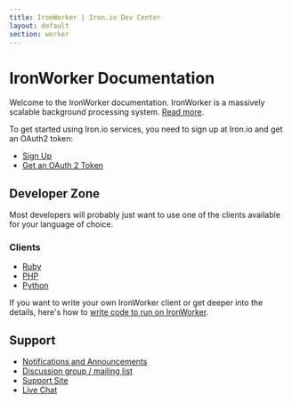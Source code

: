 ```yaml
---
title: IronWorker | Iron.io Dev Center
layout: default
section: worker
---
```


# IronWorker Documentation

Welcome to the IronWorker documentation. IronWorker is a massively scalable background processing system. [Read more](http://www.iron.io/products/worker).

To get started using Iron.io services, you need to sign up at Iron.io and get an OAuth2 token:

* [Sign Up](http://www.iron.io)
* [Get an OAuth 2 Token](http://hud.iron.io/tokens)

## Developer Zone

Most developers will probably just want to use one of the clients available for your language of choice.

### Clients

* [Ruby](/worker/ruby)
* [PHP](/worker/php)
* [Python](/worker/python)

If you want to write your own IronWorker client or get deeper into the details, here's how to [write code to run on IronWorker](/worker/api/running-code-on-ironworker).

## Support

* [Notifications and Announcements](https://plus.google.com/113102494747591798552/posts)
* [Discussion group / mailing list](http://groups.google.com/group/ironworker-users)
* [Support Site](http://iron.assistly.com)
* [Live Chat](http://www.hipchat.com/gNWgTiqIC)

